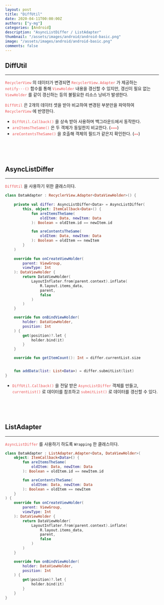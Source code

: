 ```yaml
---
layout: post
title: "DiffUtil"
date: 2020-04-11T00:00:00Z
authors: ["y-mg"]
categories: [Android]
description: "AsyncListDiffer / ListAdapter"
thumbnail: "/assets/images/android/android-basic.png"
image: "/assets/images/android/android-basic.png"
comments: false
---
```


## DiffUtil
***
<code style="color: #eb5657;">RecyclerView</code> 의 데이터가 변경되면 <code style="color: #eb5657;">RecyclerView.Adapter</code> 가 제공하는 <code style="color: #eb5657;">notify···()</code> 함수를 통해 <code style="color: #eb5657;">ViewHolder</code> 내용을 갱신할 수 있지만, 갱신이 필요 없는 <code style="color: #eb5657;">ViewHolder</code> 를 같이 갱신하는 등의 불필요한 리소스 낭비가 발생한다.
<br/>

<code style="color: #eb5657;">DiffUtil</code> 은 2개의 데이터 셋을 받아 비교하여 변경된 부분만을 파악하여 <code style="color: #eb5657;">RecyclerView</code> 에 반영한다.
- <code style="color: #eb5657;">DiffUtil.Callback()</code> 을 상속 받아 사용하며 백그라운드에서 동작한다.
- <code style="color: #eb5657;">areItemsTheSame()</code> 은 두 객체가 동일한지 비교한다. (<code style="color: #eb5657;">===</code>)
- <code style="color: #eb5657;">areContentsTheSame()</code> 을 호출해 객체의 필드가 같은지 확인한다. (<code style="color: #eb5657;">==</code>)
<br/>
<br/>
<br/>



## AsyncListDiffer
***
<code style="color: #eb5657;">DiffUtil</code> 을 사용하기 위한 클래스이다.
<br/>

```kotlin
class DataAdapter : RecyclerView.Adapter<DataViewHolder>() {
		
    private val differ: AsyncListDiffer<Data> = AsyncListDiffer(
        this, object: ItemCallback<Data>() {
            fun areItemsTheSame(
                oldItem: Data, newItem: Data
            ): Boolean = oldItem.id == newItem.id

            fun areContentsTheSame(
                oldItem: Data, newItem: Data
            ): Boolean = oldItem == newItem
        }
	)
    
    override fun onCreateViewHolder(
        parent: ViewGroup,
        viewType: Int
    ): DataViewHolder {
        return DataViewHolder(
            LayoutInflater.from(parent.context).inflate(
                R.layout.items_data,
                parent,
                false
            )
        )
    }

    override fun onBindViewHolder(
        holder: DataViewHolder,
        position: Int
    ) {
        get(position)?.let {
            holder.bind(it)
        }
    }

    override fun getItemCount(): Int = differ.currentList.size


    fun addData(list: List<Data>) = differ.submitList(list)
}
```
- <code style="color: #eb5657;">DiffUtil.Callback()</code> 을 전달 받은 <code style="color: #eb5657;">AsyncListDiffer</code> 객체를 만들고, <code style="color: #eb5657;">currentList()</code> 로 데이터를 참조하고 <code style="color: #eb5657;">submitList()</code> 로 데이터를 갱신할 수 있다.
<br/>
<br/>
<br/>



## ListAdapter
***
<code style="color: #eb5657;">AsyncListDiffer</code> 를 사용하기 하도록 `Wrapping` 한 클래스이다.
<br/>

```kotlin
class DataAdapter : ListAdapter.Adapter<Data, DataViewHolder>(
    object: ItemCallback<Data>() {
        fun areItemsTheSame(
            oldItem: Data, newItem: Data
        ): Boolean = oldItem.id == newItem.id

        fun areContentsTheSame(
            oldItem: Data, newItem: Data
        ): Boolean = oldItem == newItem
    }
) {	    
    override fun onCreateViewHolder(
        parent: ViewGroup,
        viewType: Int
    ): DataViewHolder {
        return DataViewHolder(
            LayoutInflater.from(parent.context).inflate(
                R.layout.items_data,
                parent,
                false
            )
        )
    }		

    override fun onBindViewHolder(
        holder: DataViewHolder,
        position: Int
    ) {
        get(position)?.let {
            holder.bind(it)
        }
    }
}
```